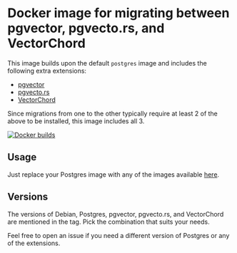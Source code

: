 # Docker image for migrating between pgvector, pgvecto.rs, and VectorChord

This image builds upon the default `postgres` image and includes the following extra extensions:

* [pgvector](https://github.com/pgvector/pgvector)
* [pgvecto.rs](https://github.com/tensorchord/pgvecto.rs)
* [VectorChord](https://github.com/tensorchord/VectorChord)

Since migrations from one to the other typically require at least 2 of the above to be installed, this image includes all 3.

[![Docker builds](https://github.com/sdebruyn/pg-allvectors/actions/workflows/build.yml/badge.svg)](https://github.com/sdebruyn/pg-allvectors/actions/workflows/build.yml)

## Usage

Just replace your Postgres image with any of the images available [here](https://github.com/sdebruyn/pg-allvectors/pkgs/container/pg-allvectors/versions?filters%5Bversion_type%5D=tagged).

## Versions

The versions of Debian, Postgres, pgvector, pgvecto.rs, and VectorChord are mentioned in the tag. Pick the combination that suits your needs.

Feel free to open an issue if you need a different version of Postgres or any of the extensions.
